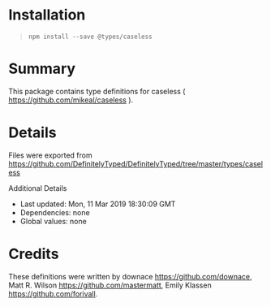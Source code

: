 # Installation
> `npm install --save @types/caseless`

# Summary
This package contains type definitions for caseless ( https://github.com/mikeal/caseless ).

# Details
Files were exported from https://github.com/DefinitelyTyped/DefinitelyTyped/tree/master/types/caseless

Additional Details
 * Last updated: Mon, 11 Mar 2019 18:30:09 GMT
 * Dependencies: none
 * Global values: none

# Credits
These definitions were written by downace <https://github.com/downace>, Matt R. Wilson <https://github.com/mastermatt>, Emily Klassen <https://github.com/forivall>.
